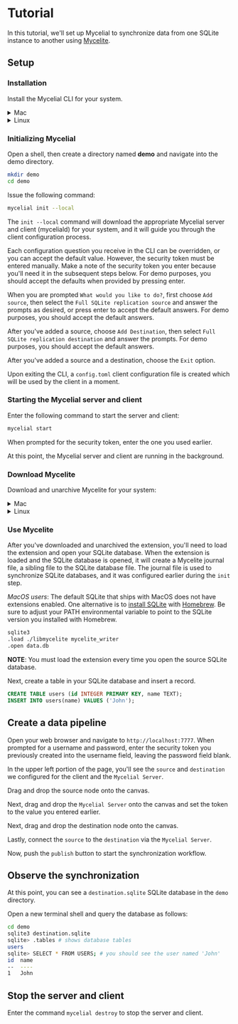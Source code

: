 # Tutorial

In this tutorial, we'll set up Mycelial to synchronize data from one SQLite
instance to another using [Mycelite](Mycelite.md).

## Setup

### Installation

Install the Mycelial CLI for your system.

<details>
  <summary>Mac</summary>

  ```sh
  brew install mycelial/tap/mycelial
  ```

</details>

<details>
  <summary>Linux</summary>

  <details>
  <summary>Debian Based Linux x86_64</summary>

  ```sh
  curl -L https://github.com/mycelial/cli/releases/download/v0.5.1/mycelial_0.5.1_amd64.deb --output mycelial_amd64.deb
  dpkg -i ./mycelial_amd64.deb
  ```

  </details>

  <details>
  <summary>Debian Based Linux ARM64</summary>

  ```sh
  curl -L https://github.com/mycelial/cli/releases/download/v0.5.1/mycelial_0.5.1_arm64.deb --output mycelial_arm64.deb
  dpkg -i ./mycelial_arm64.deb
  ```

  </details>

  <details>
  <summary>Debian Based Linux ARM</summary>

  ```sh
  curl -L https://github.com/mycelial/cli/releases/download/v0.5.1/mycelial_0.5.1_armhf.deb --output mycelial_armhf.deb
  dpkg -i ./mycelial_armhf.deb
  ```

  </details>

  <details>
  <summary>Redhat Based Linux x86_64</summary>

  ```sh
  yum install https://github.com/mycelial/cli/releases/download/v0.5.1/mycelial-v0.5.1-1.x86_64.rpm 
  ```

  </details>

  <details>
  <summary>Redhat Based Linux ARM64</summary>

  ```sh
  yum install https://github.com/mycelial/cli/releases/download/v0.5.1/mycelial-v0.5.1-1.arm64.rpm 
  ```

  </details>

  <details>
  <summary>Redhat Based Linux ARM</summary>

  ```sh
  yum install https://github.com/mycelial/cli/releases/download/v0.5.1/mycelial-v0.5.1-1.armhf.rpm
  ```

  </details>

</details>

### Initializing Mycelial

Open a shell, then create a directory named **demo** and navigate into the demo
directory.

```sh
mkdir demo
cd demo
```

Issue the following command:

```sh
mycelial init --local
```

The `init --local` command will download the appropriate Mycelial server and
client (myceliald) for your system, and it will guide you through the client
configuration process.

Each configuration question you receive in the CLI can be overridden, or you can 
accept the default value. However, the security token must be entered manually.
Make a note of the security token you enter because you'll need it in the
subsequent steps below. For demo purposes, you should accept the defaults
when provided by pressing enter.

When you are prompted `What would you like to do?`, first choose `Add source`,
then select the `Full SQLite replication source` and answer the prompts as
desired, or press enter to accept the default answers. For demo purposes, you 
should accept the default answers.

After you've added a source, choose `Add Destination`, then select `Full SQLite
replication destination` and answer the prompts. For demo purposes, you should
accept the default answers.

After you've added a source and a destination, choose the `Exit` option.

Upon exiting the CLI, a `config.toml` client configuration file is created which
will be used by the client in a moment.

### Starting the Mycelial server and client

Enter the following command to start the server and client:

```sh
mycelial start
```

When prompted for the security token, enter the one you used earlier.

At this point, the Mycelial server and client are running in the background.

### Download Mycelite

Download and unarchive Mycelite for your system:

<details>
  <summary>Mac</summary>
  <details>
    <summary>Mac Arm64</summary>

  ```sh
  curl -L https://github.com/mycelial/mycelite/releases/latest/download/aarch64-apple-darwin.tgz --output aarch64-apple-darwin.tgz
  tar -xvzf aarch64-apple-darwin.tgz
  ```

  </details>
  <details>
    <summary>Mac x86_64</summary>

  ```sh
  curl -L https://github.com/mycelial/mycelite/releases/latest/download/x86_64-apple-darwin.tgz --output x86_64-apple-darwin.tgz
  tar -xvzf x86_64-apple-darwin.tgz
  ```
  </details>
</details>

<details>
  <summary>Linux</summary>

<details>
  <summary>Linux x86_gnu</summary>

```sh
curl -L https://github.com/mycelial/mycelite/releases/latest/download/x86_64-unknown-linux-gnu.tgz --output x86_64-unknown-linux-gnu.tgz
tar -xvzf x86_64-unknown-linux-gnu.tgz
```
</details>
<details>
  <summary>Linux x86_musl</summary>

```sh
curl -L https://github.com/mycelial/mycelite/releases/latest/download/x86_64-unknown-linux-musl.tgz --output x86_64-unknown-linux-musl.tgz
tar -xvzf x86_64-unknown-linux-musl.tgz
```
</details>

<details>
  <summary>Linux arm_32</summary>

```sh
curl -L https://github.com/mycelial/mycelite/releases/latest/download/arm-unknown-linux-gnueabihf.tgz --output arm-unknown-linux-gnueabihf.tgz
tar -xvzf arm-unknown-linux-gnueabihf.tgz
```
</details>
<details>
  <summary>Linux arm_64</summary>

```sh
curl -L https://github.com/mycelial/mycelite/releases/latest/download/aarch64-unknown-linux-gnu.tgz --output arm-unknown-linux-gnueabihf.tgz
tar -xvzf arm-unknown-linux-gnueabihf.tgz
```
</details>

</details>

### Use Mycelite

After you've downloaded and unarchived the extension, you'll need to load the
extension and open your SQLite database. When the extension is loaded and the
SQLite database is opened, it will create a Mycelite journal file, a sibling
file to the SQLite database file. The journal file is used to synchronize SQLite
databases, and it was configured earlier during the `init` step.

_MacOS users_: The default SQLite that ships with MacOS does not have extensions
enabled. One alternative is to [install
SQLite](https://formulae.brew.sh/formula/sqlite) with
[Homebrew](https://brew.sh/). Be sure to adjust your PATH environmental variable
to point to the SQLite version you installed with Homebrew.

```sh
sqlite3
.load ./libmycelite mycelite_writer
.open data.db
```

**NOTE**: You must load the extension every time you open the source SQLite
database.

Next, create a table in your SQLite database and insert a record.

```sql
CREATE TABLE users (id INTEGER PRIMARY KEY, name TEXT);
INSERT INTO users(name) VALUES ('John');
```

## Create a data pipeline

Open your web browser and navigate to `http://localhost:7777`. When prompted for
a username and password, enter the security token you previously created into
the username field, leaving the password field blank.

In the upper left portion of the page, you'll see the `source` and `destination`
we configured for the client and the `Mycelial Server`.

Drag and drop the source node onto the canvas.

Next, drag and drop the `Mycelial Server` onto the canvas and set the token to
the value you entered earlier.

Next, drag and drop the destination node onto the canvas.

Lastly, connect the `source` to the `destination` via the `Mycelial Server`.

Now, push the `publish` button to start the synchronization workflow.

## Observe the synchronization

At this point, you can see a `destination.sqlite` SQLite database in the `demo`
directory.

Open a new terminal shell and query the database as follows:

```sh
cd demo
sqlite3 destination.sqlite
sqlite> .tables # shows database tables
users
sqlite> SELECT * FROM USERS; # you should see the user named 'John'
id  name
--  ----
1   John
```

## Stop the server and client

Enter the command `mycelial destroy` to stop the server and client.